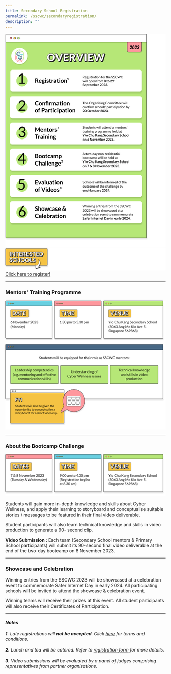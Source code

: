 ```yaml
---
title: Secondary School Registration
permalink: /sscwc/secondaryregistration/
description: ""
---
```

![Sec Sch Overview](/images/Sscwc/secsch_overview.png)
![Interested Schools](/images/Sscwc/interestedschools_.png)
[Click here to register!](/go.gov.sg/sscwc2023regsec/)

---

### **Mentors' Training Programme**

![Mentors' training](/images/Sscwc/secsch_mentor%20details.png)

---

### **About the Bootcamp Challenge** 
![Bootcamp Details](/images/Sscwc/bootcamp%20details.png)

Students will gain more in-depth knowledge and skills about Cyber Wellness, and apply their learning to storyboard and conceptualise suitable stories / messages to be featured in their final video deliverable.

Student participants will also learn technical knowledge and skills in video production to generate a 90- second clip.

**Video Submission :** Each team (Secondary School mentors &amp; Primary School participants) will submit its 90-second final video deliverable at the end of the two-day bootcamp on 8 November 2023. 

---

### **Showcase and Celebration** 
Winning entries from the SSCWC 2023 will be showcased at a celebration event to commemorate Safer Internet Day in early 2024. All participating schools will be invited to attend the showcase &amp; celebration event.

Winning teams will receive their prizes at this event. All student participants will also receive their Certificates of Participation. 

---

###### **Notes** <br><br>**1.** Late registrations will **not be accepted**. Click [here](google.com) for terms and conditions.<br><br>**2.** Lunch and tea will be catered. Refer to [registration form](/go.gov.sg/sscwc2023regsec/) for more details. <br><br>**3.** Video submissions will be evaluated by a panel of judges comprising representatives from partner organisations.